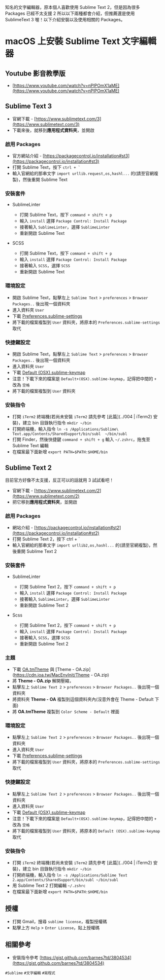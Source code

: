 知名的文字編輯器，原本個人喜歡使用 Sublime Text 2，但是因為很多 Packages 已經不太支援 2 所以以下兩種都會介紹，但推薦還是使用 SublimeText 3 喔！以下介紹安裝以及使用相關的 Packages。

# macOS 上安裝 Sublime Text 文字編輯器

## Youtube 影音教學版
* [https://www.youtube.com/watch?v=nPlPOmX1aME](https://www.youtube.com/watch?v=nPlPOmX1aME)

## Sublime Text 3
* 官網下載 - [https://www.sublimetext.com/3](https://www.sublimetext.com/3)
* 下載來後，就移到**應用程式資料夾**，並開啟

### 啟用 Packages
* 官方網站介紹 - [https://packagecontrol.io/installation#st3](https://packagecontrol.io/installation#st3)
* 打開 Sublime Text，按下 <code>ctrl + `</code>
* 輸入官網給的那串文字 `import urllib.request,os,hashl...` 的(請至官網複製)，然後重開 Sublime Text

### 安裝套件
* SublimeLinter
	* 打開 Sublime Text，按下 `command + shift + p`
	* 輸入 `install` 選擇 `Package Control: Install Package`
	* 接著輸入 `SublimeLinter`，選擇 `SublimeLinter`
	* 重新開啟 Sublime Text

* SCSS
	* 打開 Sublime Text，按下 `command + shift + p`
	* 輸入 `install` 選擇 `Package Control: Install Package`
	* 接著輸入 `SCSS`，選擇 `SCSS`
	* 重新開啟 Sublime Text

### 環境設定
* 開啟 Sublime Text，點擊左上 `Sublime Text` > `preferences` > `Browser Packages..` 後出現一個資料夾
* 進入資料夾 `User`
* 下載 [Preferences.sublime-settings](https://cdn.ioa.tw/MacEnvInit/Preferences.sublime-settings)
* 將下載的檔案複製到 `User` 資料夾，將原本的 `Preferences.sublime-settings` 取代

### 快捷鍵設定
* 開啟 Sublime Text，點擊左上 `Sublime Text` > `preferences` > `Browser Packages..` 後出現一個資料夾
* 進入資料夾 `User`
* 下載 [Default (OSX).sublime-keymap](https://cdn.ioa.tw/MacEnvInit/Default+(OSX).sublime-keymap)
* 注意！下載下來的檔案是 `Default+(OSX).sublime-keymap`，記得把中間的 `+` 改為 `空格`
* 將下載的檔案複製到 `User` 資料夾

### 安裝指令  
* 打開 `iTerm2` 終端機(若尚未安裝 `iTerm2` 請先參考 [此篇](../004 | iTerm2) 安裝)，建立 bin 目錄執行指令 `mkdir ~/bin`
* 打開終端機，輸入指令 `ln -s /Applications/Sublime\ Text.app/Contents/SharedSupport/bin/subl  ~/bin/subl`
* 打開 Finder，然後快捷鍵 `command + shift + g` 輸入 `~/.zshrc`，拖曳至 Sublime Text 編輯
* 在檔案最下面新增 `export PATH=$PATH:$HOME/bin`







## Sublime Text 2
目前官方好像不太支援，反正可以的話就用 3 試試看吧！

* 官網下載 - [https://www.sublimetext.com/2](https://www.sublimetext.com/2)
* 把它移到**應用程式資料夾**，並開啟

### 啟用 Packages  
* 網站介紹 - [https://packagecontrol.io/installation#st2](https://packagecontrol.io/installation#st2)
* 打開 Sublime Text 2，按下 ctrl + `
* 輸入官網給的那串文字 `import urllib2,os,hashl...` 的(請至官網複製)，然後重開 Sublime Text 2

### 安裝套件
* SublimeLinter
	* 打開 Sublime Text 2，按下 `command + shift + p`
	* 輸入 `install` 選擇 `Package Control: Install Package`
	* 接著輸入 `SublimeLinter`，選擇 `SublimeLinter`
	* 重新開啟 Sublime Text 2

* Scss
	* 打開 Sublime Text 2，按下 `command + shift + p`
	* 輸入 `install` 選擇 `Package Control: Install Package`
	* 接著輸入 `SCSS`，選擇 `SCSS`
	* 重新開啟 Sublime Text 2

### 主題
* 下載 [OA.tmTheme](https://cdn.ioa.tw/MacEnvInit/OA.tmTheme) 與 [Theme - OA.zip](https://cdn.ioa.tw/MacEnvInit/Theme - OA.zip)
* 將 **Theme - OA.zip** 解開壓縮，
* 點擊左上 `Sublime Text 2` > `preferences` > `Browser Packages..` 後出現一個資料夾
* 將資料夾 **Theme - OA** 複製到這個資料夾內(沒意外會在 Theme - Default 下面)
* 將 **OA.tmTheme** 複製到 `Color Scheme - Default` 裡面

### 環境設定
* 點擊左上 `Sublime Text 2` > `preferences` > `Browser Packages..` 後出現一個資料夾
* 進入資料夾 `User`
* 下載 [Preferences.sublime-settings](https://cdn.ioa.tw/MacEnvInit/Preferences.sublime-settings)
* 將下載的檔案複製到 `User` 資料夾，將原本的 `Preferences.sublime-settings` 取代

### 快捷鍵設定
* 點擊左上 `Sublime Text 2` > `preferences` > `Browser Packages..` 後出現一個資料夾
* 進入資料夾 `User`
* 下載 [Default (OSX).sublime-keymap](https://cdn.ioa.tw/MacEnvInit/Default+(OSX).sublime-keymap)
* 注意！下載下來的檔案是 `Default+(OSX).sublime-keymap`，記得把中間的 `+` 改為 `空格`
* 將下載的檔案複製到 `User` 資料夾，將原本的 `Default (OSX).sublime-keymap` 取代

### 安裝指令  
* 打開 `iTerm2` 終端機(若尚未安裝 `iTerm2` 請先參考 [此篇](../004 | iTerm2) 安裝)，建立 bin 目錄執行指令 `mkdir ~/bin`
* 打開終端機，輸入指令 `ln -s /Applications/Sublime Text 2.app/Contents/SharedSupport/bin/subl ~/bin/subl`
* 用 Sublime Text 2 打開編輯 `~/.zshrc`
* 在檔案最下面新增 `export PATH=$PATH:$HOME/bin`



## 授權
* 打開 Gmail，搜尋 `sublime license`，複製授權碼
* 點擊上方 `Help` > `Enter License`，貼上授權碼

## 相關參考
* 安裝指令參考 [https://gist.github.com/barnes7td/3804534](https://gist.github.com/barnes7td/3804534)


`#Sublime` `#文字編輯` `#寫程式`
